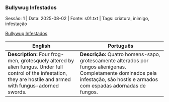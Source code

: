 ### Bullywug Infestados

Sessão: 1 | Data: 2025-08-02 | Fonte: s01.txt | Tags: criatura, inimigo, infestação

[Bullywug Infestados](bullywug_infestados.png)

| English | Português |
|---------|-----------|
| **Description:** Four frog-men, grotesquely altered by alien fungus. Under full control of the infestation, they are hostile and armed with fungus-adorned swords. | **Descrição:** Quatro homens-sapo, grotescamente alterados por fungos alienígenas. Completamente dominados pela infestação, são hostis e armados com espadas adornadas de fungos. |


















